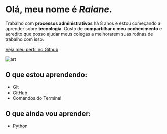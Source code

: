 # Olá, meu nome é *Raiane*. 

Trabalho com **processos administrativos** há 8 anos e estou começando a aprender sobre **tecnologia**. Gosto de **compartilhar o meu conhecimento** e acredito que posso ajudar meus colegas a melhorarem suas rotinas de trabalho com isso.

[Veja meu perfil no Github](https://github.com/raianecardoso)

![art](https://blush.design/api/download?shareUri=-dQ1Kk3HlChTeTf_&c=Hair_0%7Ec83ffd_New%2520Palette%25201_0%7Ef2f2f2_Skin_0%7Ec5cfff&w=800&h=800&fm=png)

## O que estou aprendendo:

- Git 
- GitHub
- Comandos do Terminal

## O que ainda vou aprender: 

- Python